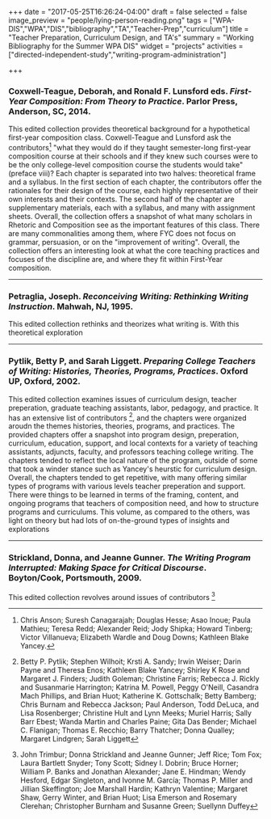 +++
date = "2017-05-25T16:26:24-04:00"
draft = false
selected = false
image_preview = "people/lying-person-reading.png"
tags = ["WPA-DIS","WPA","DIS","bibliography","TA","Teacher-Prep","curriculum"]
title = "Teacher Preparation, Curriculum Design, and TA's"
summary = "Working Bibliography for the Summer WPA DIS"
widget = "projects"
activities = ["directed-independent-study","writing-program-administration"]

+++
### Coxwell-Teague, Deborah, and Ronald F. Lunsford eds. *First-Year Composition: From Theory to Practice*. Parlor Press, Anderson, SC, 2014.

  This edited collection provides theoretical background for a hypothetical first-year composition class. Coxwell-Teague and Lunsford ask the contributors[^1] "what they would do if they taught semester-long first-year composition course at their schools and if they knew such courses were to be the only college-level composition course the students would take" (preface viii)? Each chapter is separated into two halves: theoretical frame and a syllabus. In the first section of each chapter, the contributors offer the rationales for their design of the course, each highly representative of their own interests and their contexts. The second half of the chapter are supplementary materials, each with a syllabus, and many with assignment sheets. Overall, the collection offers a snapshot of what many scholars in Rhetoric and Composition see as the important features of this class. There are many commonalities among them, where FYC does not focus on grammar, persuasion, or on the "improvement of writing". Overall, the collection offers an interesting look at what the core teaching practices and focuses of the discipline are, and where they fit within First-Year composition.
***
### Petraglia, Joseph. *Reconceiving Writing: Rethinking Writing Instruction*. Mahwah, NJ, 1995.

  This edited collection rethinks and theorizes what writing is. With this theoretical exploration
***
### Pytlik, Betty P, and Sarah Liggett. *Preparing College Teachers of Writing: Histories, Theories, Programs, Practices*. Oxford UP, Oxford, 2002.

  This edited collection examines issues of curriculum design, teacher preperation, graduate teaching assistants, labor, pedagogy, and practice. It has an extensive list of contributors [^2], and the chapters were organized aroudn the themes histories, theories, programs, and practices. The provided chapters offer a snapshot into program design, preperation, curriculum, education, support, and local contexts for a variety of teaching assistants, adjuncts, faculty, and professors teaching college writing. The chapters tended to reflect the local nature of the program, outside of some that took a winder stance such as Yancey's heurstic for curriculum design. Overall, the chapters tended to get repetitive, with many offering similar types of programs with various levels teacher preperation and support. There were things to be learned in terms of the framing, content, and ongoing programs that teachers of composition need, and how to structure programs and curriculums. This volume, as compared to the others, was light on theory but had lots of on-the-ground types of insights and explorations
***
### Strickland, Donna, and Jeanne Gunner. *The Writing Program Interrupted: Making Space for Critical Discourse*. Boyton/Cook, Portsmouth, 2009.

  This edited collection revolves around issues of contributors [^3]

[^1]: Chris Anson; Suresh Canagarajah; Douglas Hesse; Asao Inoue; Paula Mathieu; Teresa Redd; Alexander Reid; Jody Shipka; Howard Tinberg; Victor Villanueva; Elizabeth Wardle and Doug Downs; Kathleen Blake Yancey.
[^2]: Betty P. Pytlik; Stephen Wilhoit; Krsti A. Sandy; Irwin Weiser; Darin Payne and Theresa Enos; Kathleen Blake Yancey; Shirley K Rose and Margaret J. Finders; Judith Goleman; Christine Farris; Rebecca J. Rickly and Susanmarie Harrington; Katrina M. Powell, Peggy O'Neill, Casandra Mach Phillips, and Brian Huot; Katherine K. Gottschalk; Betty Bamberg; Chris Burnam and Rebecca Jackson; Paul Anderson, Todd DeLuca, and Lisa Rosenberger; Christine Hult and Lynn Meeks; Muriel Harris; Sally Barr Ebest; Wanda Martin and Charles Paine; Gita Das Bender; Michael C. Flanigan; Thomas E. Recchio; Barry Thatcher; Donna Qualley; Margaret Lindgren; Sarah Liggett
[^3]: John Trimbur; Donna Strickland and Jeanne Gunner; Jeff Rice; Tom Fox; Laura Bartlett Snyder; Tony Scott; Sidney I. Dobrin; Bruce Horner; William P. Banks and Jonathan Alexander; Jane E. Hindman; Wendy Hesford, Edgar Singleton, and Ivonne M. García; Thomas P. Miller and Jillian Skeffington; Joe Marshall Hardin; Kathryn Valentine; Margaret Shaw, Gerry Winter, and Brian Huot; Lisa Emerson and Rosemary Clerehan; Christopher Burnham and Susanne Green; Suellynn Duffey
